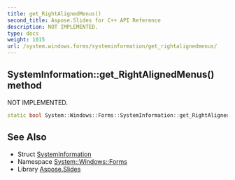 ```yaml
---
title: get_RightAlignedMenus()
second_title: Aspose.Slides for C++ API Reference
description: NOT IMPLEMENTED.
type: docs
weight: 1015
url: /system.windows.forms/systeminformation/get_rightalignedmenus/
---
```

## SystemInformation::get_RightAlignedMenus() method


NOT IMPLEMENTED.

```cpp
static bool System::Windows::Forms::SystemInformation::get_RightAlignedMenus()
```


## See Also

* Struct [SystemInformation](../)
* Namespace [System::Windows::Forms](../../)
* Library [Aspose.Slides](../../../)